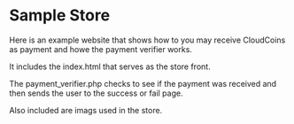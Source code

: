 # Sample Store

Here is an example website that shows how to you may receive CloudCoins as payment and howe the payment verifier works. 

It includes the index.html that serves as the store front. 

The payment_verifier.php checks to see if the payment was received and then sends the user to the success or fail page. 

Also included are imags used in the store. 
